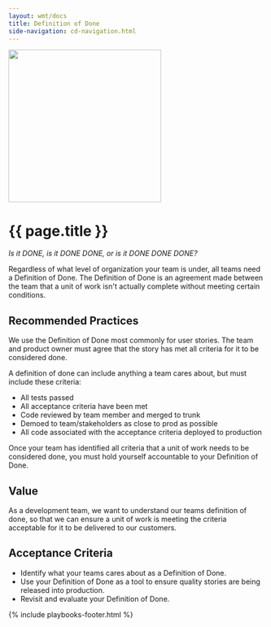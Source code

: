 ```yaml
---
layout: wmt/docs
title: Definition of Done
side-navigation: cd-navigation.html
---
```


<img src="/assets/img/devops-dojo-motto.png" class="img-responsive" width="300px" />

# {{ page.title }}

_Is it DONE, is it DONE DONE, or is it DONE DONE DONE?_

Regardless of what level of organization your team is under, all teams need a
Definition of Done. The Definition of Done is an agreement made between the team
that a unit of work isn't actually complete without meeting certain conditions.

## Recommended Practices

We use the Definition of Done most commonly for user stories. The team and
product owner must agree that the story has met all criteria for it to be
considered done.

A definition of done can include anything a team cares about, but must include
these criteria:

- All tests passed
- All acceptance criteria have been met
- Code reviewed by team member and merged to trunk
- Demoed to team/stakeholders as close to prod as possible
- All code associated with the acceptance criteria deployed to production

Once your team has identified all criteria that a unit of work needs to be
considered done, you must hold yourself accountable to your Definition of Done.

## Value

As a development team, we want to understand our teams definition of done, so
that we can ensure a unit of work is meeting the criteria acceptable for it to
be delivered to our customers.

## Acceptance Criteria

- Identify what your teams cares about as a Definition of Done.
- Use your Definition of Done as a tool to ensure quality stories are being
  released into production.
- Revisit and evaluate your Definition of Done.

{% include playbooks-footer.html %}
